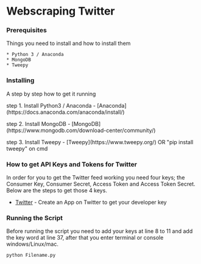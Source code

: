 # Webscraping Twitter

### Prerequisites

Things you need to install and how to install them
```
* Python 3 / Anaconda
* MongoDB
* Tweepy
```

### Installing

A step by step how to get it running

<p>step 1. Install Python3 / Anaconda - [Anaconda](https://docs.anaconda.com/anaconda/install/)</p>
<p>step 2. Install MongoDB - [MongoDB](https://www.mongodb.com/download-center/community/)</p>
<p>step 3. Install Tweepy - [Tweepy](https://www.tweepy.org/) OR "pip install tweepy" on cmd</p>


### How to get API Keys and Tokens for Twitter

In order for you to get the Twitter feed working you need four keys; the Consumer Key, Consumer Secret, Access Token and Access Token Secret. Below are the steps to get those 4 keys.

* [Twitter](https://apps.twitter.com/app/new) - Create an App on Twitter to get your developer key

### Running the Script

Before running the script you need to add your keys at line 8 to 11 and add the key word at line 37, after that you enter terminal or console windows/Linux/mac.  
```
python Filename.py
```

